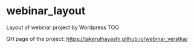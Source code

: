 # webinar_layout
Layout of webinar project by Wordpress TOO

GH page of the project: https://takerulhayashi.github.io/webinar_verstka/
